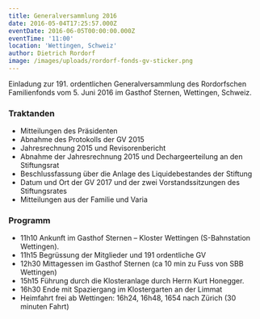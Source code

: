 ```yaml
---
title: Generalversammlung 2016
date: 2016-05-04T17:25:57.000Z
eventDate: 2016-06-05T00:00:00.000Z
eventTime: '11:00'
location: 'Wettingen, Schweiz'
author: Dietrich Rordorf
image: /images/uploads/rordorf-fonds-gv-sticker.png
---
```

Einladung zur 191. ordentlichen Generalversammlung des Rordorfschen Familienfonds vom 5. Juni 2016 im Gasthof Sternen, Wettingen, Schweiz.

<!--more-->

### Traktanden

- Mitteilungen des Präsidenten
- Abnahme des Protokolls der GV 2015
- Jahresrechnung 2015 und Revisorenbericht
- Abnahme der Jahresrechnung 2015 und Dechargeerteilung an den Stiftungsrat
- Beschlussfassung über die Anlage des Liquidebestandes der Stiftung
- Datum und Ort der GV 2017 und der zwei Vorstandssitzungen des Stiftungsrates
- Mitteilungen aus der Familie und Varia

### Programm
- 11h10 Ankunft im Gasthof Sternen – Kloster Wettingen (S-Bahnstation Wettingen).
- 11h15 Begrüssung der Mitglieder und 191 ordentliche GV
- 12h30 Mittagessen im Gasthof Sternen (ca 10 min zu Fuss von SBB Wettingen)
- 15h15 Führung durch die Klosteranlage durch Herrn Kurt Honegger.
- 16h30 Ende mit Spaziergang im Klostergarten an der Limmat
- Heimfahrt frei ab Wettingen: 16h24, 16h48, 1654 nach Zürich (30 minuten Fahrt)
